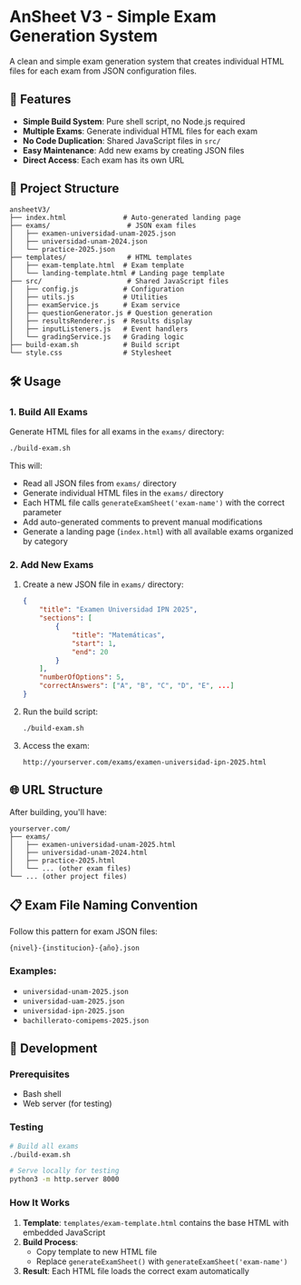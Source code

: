 # AnSheet V3 - Simple Exam Generation System

A clean and simple exam generation system that creates individual HTML files for each exam from JSON configuration files.

## 🚀 Features

- **Simple Build System**: Pure shell script, no Node.js required
- **Multiple Exams**: Generate individual HTML files for each exam
- **No Code Duplication**: Shared JavaScript files in `src/`
- **Easy Maintenance**: Add new exams by creating JSON files
- **Direct Access**: Each exam has its own URL

## 📁 Project Structure

```
ansheetV3/
├── index.html              # Auto-generated landing page
├── exams/                   # JSON exam files
│   ├── examen-universidad-unam-2025.json
│   ├── universidad-unam-2024.json
│   └── practice-2025.json
├── templates/               # HTML templates
│   ├── exam-template.html  # Exam template
│   └── landing-template.html # Landing page template
├── src/                     # Shared JavaScript files
│   ├── config.js           # Configuration
│   ├── utils.js            # Utilities
│   ├── examService.js      # Exam service
│   ├── questionGenerator.js # Question generation
│   ├── resultsRenderer.js  # Results display
│   ├── inputListeners.js   # Event handlers
│   └── gradingService.js   # Grading logic
├── build-exam.sh           # Build script
└── style.css               # Stylesheet
```

## 🛠️ Usage

### 1. **Build All Exams**

Generate HTML files for all exams in the `exams/` directory:

```bash
./build-exam.sh
```

This will:
- Read all JSON files from `exams/` directory
- Generate individual HTML files in the `exams/` directory
- Each HTML file calls `generateExamSheet('exam-name')` with the correct parameter
- Add auto-generated comments to prevent manual modifications
- Generate a landing page (`index.html`) with all available exams organized by category

### 2. **Add New Exams**

1. Create a new JSON file in `exams/` directory:
   ```json
   {
       "title": "Examen Universidad IPN 2025",
       "sections": [
           {
               "title": "Matemáticas",
               "start": 1,
               "end": 20
           }
       ],
       "numberOfOptions": 5,
       "correctAnswers": ["A", "B", "C", "D", "E", ...]
   }
   ```

2. Run the build script:
   ```bash
   ./build-exam.sh
   ```

3. Access the exam:
   ```
   http://yourserver.com/exams/examen-universidad-ipn-2025.html
   ```

## 🌐 URL Structure

After building, you'll have:

```
yourserver.com/
├── exams/
│   ├── examen-universidad-unam-2025.html
│   ├── universidad-unam-2024.html
│   ├── practice-2025.html
│   └── ... (other exam files)
└── ... (other project files)
```

## 📋 Exam File Naming Convention

Follow this pattern for exam JSON files:

```
{nivel}-{institucion}-{año}.json
```

### Examples:
- `universidad-unam-2025.json`
- `universidad-uam-2025.json`
- `universidad-ipn-2025.json`
- `bachillerato-comipems-2025.json`

## 🔧 Development

### Prerequisites
- Bash shell
- Web server (for testing)

### Testing
```bash
# Build all exams
./build-exam.sh

# Serve locally for testing
python3 -m http.server 8000
```

### How It Works

1. **Template**: `templates/exam-template.html` contains the base HTML with embedded JavaScript
2. **Build Process**: 
   - Copy template to new HTML file
   - Replace `generateExamSheet()` with `generateExamSheet('exam-name')`
3. **Result**: Each HTML file loads the correct exam automatically
